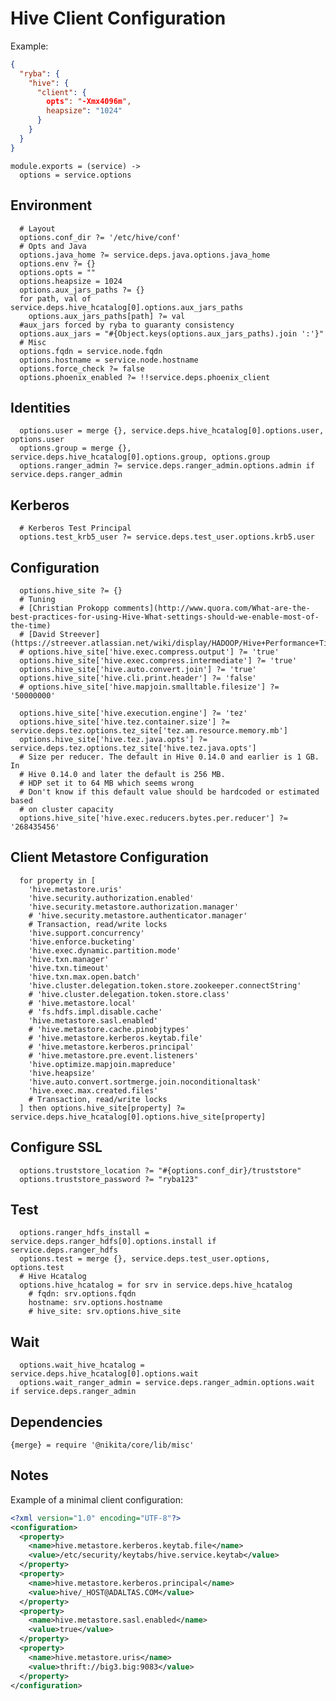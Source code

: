 
# Hive Client Configuration

Example:

```json
{
  "ryba": {
    "hive": {
      "client": {
        opts": "-Xmx4096m",
        heapsize": "1024"
      }
    }
  }
}
```

    module.exports = (service) ->
      options = service.options

## Environment

      # Layout
      options.conf_dir ?= '/etc/hive/conf'
      # Opts and Java
      options.java_home ?= service.deps.java.options.java_home
      options.env ?= {}
      options.opts = ""
      options.heapsize = 1024
      options.aux_jars_paths ?= {}
      for path, val of service.deps.hive_hcatalog[0].options.aux_jars_paths
        options.aux_jars_paths[path] ?= val
      #aux_jars forced by ryba to guaranty consistency
      options.aux_jars = "#{Object.keys(options.aux_jars_paths).join ':'}"
      # Misc
      options.fqdn = service.node.fqdn
      options.hostname = service.node.hostname
      options.force_check ?= false
      options.phoenix_enabled ?= !!service.deps.phoenix_client

## Identities

      options.user = merge {}, service.deps.hive_hcatalog[0].options.user, options.user
      options.group = merge {}, service.deps.hive_hcatalog[0].options.group, options.group
      options.ranger_admin ?= service.deps.ranger_admin.options.admin if service.deps.ranger_admin

## Kerberos

      # Kerberos Test Principal
      options.test_krb5_user ?= service.deps.test_user.options.krb5.user

## Configuration

      options.hive_site ?= {}
      # Tuning
      # [Christian Prokopp comments](http://www.quora.com/What-are-the-best-practices-for-using-Hive-What-settings-should-we-enable-most-of-the-time)
      # [David Streever](https://streever.atlassian.net/wiki/display/HADOOP/Hive+Performance+Tips)
      # options.hive_site['hive.exec.compress.output'] ?= 'true'
      options.hive_site['hive.exec.compress.intermediate'] ?= 'true'
      options.hive_site['hive.auto.convert.join'] ?= 'true'
      options.hive_site['hive.cli.print.header'] ?= 'false'
      # options.hive_site['hive.mapjoin.smalltable.filesize'] ?= '50000000'

      options.hive_site['hive.execution.engine'] ?= 'tez'
      options.hive_site['hive.tez.container.size'] ?= service.deps.tez.options.tez_site['tez.am.resource.memory.mb']
      options.hive_site['hive.tez.java.opts'] ?= service.deps.tez.options.tez_site['hive.tez.java.opts']
      # Size per reducer. The default in Hive 0.14.0 and earlier is 1 GB. In
      # Hive 0.14.0 and later the default is 256 MB.
      # HDP set it to 64 MB which seems wrong
      # Don't know if this default value should be hardcoded or estimated based
      # on cluster capacity
      options.hive_site['hive.exec.reducers.bytes.per.reducer'] ?= '268435456'

## Client Metastore Configuration

      for property in [
        'hive.metastore.uris'
        'hive.security.authorization.enabled'
        'hive.security.metastore.authorization.manager'
        # 'hive.security.metastore.authenticator.manager'
        # Transaction, read/write locks
        'hive.support.concurrency'
        'hive.enforce.bucketing'
        'hive.exec.dynamic.partition.mode'
        'hive.txn.manager'
        'hive.txn.timeout'
        'hive.txn.max.open.batch'
        'hive.cluster.delegation.token.store.zookeeper.connectString'
        # 'hive.cluster.delegation.token.store.class'
        # 'hive.metastore.local'
        # 'fs.hdfs.impl.disable.cache'
        'hive.metastore.sasl.enabled'
        # 'hive.metastore.cache.pinobjtypes'
        # 'hive.metastore.kerberos.keytab.file'
        # 'hive.metastore.kerberos.principal'
        # 'hive.metastore.pre.event.listeners'
        'hive.optimize.mapjoin.mapreduce'
        'hive.heapsize'
        'hive.auto.convert.sortmerge.join.noconditionaltask'
        'hive.exec.max.created.files'
        # Transaction, read/write locks
      ] then options.hive_site[property] ?= service.deps.hive_hcatalog[0].options.hive_site[property]

## Configure SSL

      options.truststore_location ?= "#{options.conf_dir}/truststore"
      options.truststore_password ?= "ryba123"

## Test

      options.ranger_hdfs_install = service.deps.ranger_hdfs[0].options.install if service.deps.ranger_hdfs
      options.test = merge {}, service.deps.test_user.options, options.test
      # Hive Hcatalog
      options.hive_hcatalog = for srv in service.deps.hive_hcatalog
        # fqdn: srv.options.fqdn
        hostname: srv.options.hostname
        # hive_site: srv.options.hive_site

## Wait

      options.wait_hive_hcatalog = service.deps.hive_hcatalog[0].options.wait
      options.wait_ranger_admin = service.deps.ranger_admin.options.wait if service.deps.ranger_admin

## Dependencies

    {merge} = require '@nikita/core/lib/misc'

## Notes

Example of a minimal client configuration:

```xml
<?xml version="1.0" encoding="UTF-8"?>
<configuration>
  <property>
    <name>hive.metastore.kerberos.keytab.file</name>
    <value>/etc/security/keytabs/hive.service.keytab</value>
  </property>
  <property>
    <name>hive.metastore.kerberos.principal</name>
    <value>hive/_HOST@ADALTAS.COM</value>
  </property>
  <property>
    <name>hive.metastore.sasl.enabled</name>
    <value>true</value>
  </property>
  <property>
    <name>hive.metastore.uris</name>
    <value>thrift://big3.big:9083</value>
  </property>
</configuration>
```
